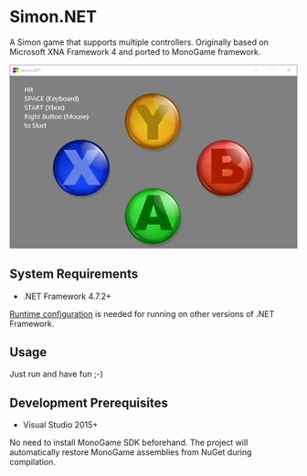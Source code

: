 # Simon.NET
A Simon game that supports multiple controllers. Originally based on Microsoft XNA Framework 4 and ported to MonoGame framework.

<p align="center">
  <img src="https://github.com/xlfdll/xlfdll.github.io/raw/master/images/projects/Simon.NET.png"
       alt="Simon.NET">
</p>

## System Requirements
* .NET Framework 4.7.2+

[Runtime configuration](https://docs.microsoft.com/en-us/dotnet/framework/migration-guide/how-to-configure-an-app-to-support-net-framework-4-or-4-5) is needed for running on other versions of .NET Framework.

## Usage
Just run and have fun ;-)

## Development Prerequisites
* Visual Studio 2015+

No need to install MonoGame SDK beforehand. The project will automatically restore MonoGame assemblies from NuGet during compilation.
